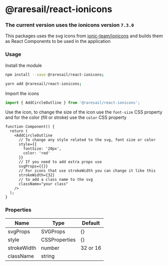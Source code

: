 # @raresail/react-ionicons

### The current version uses the ionicons version `7.3.0`

This packages uses the svg icons from [ionic-team/ionicons](https://github.com/ionic-team/ionicons) and builds them as React Components to be used in the application

### Usage

Install the module

```bash
npm install --save @raresail/react-ionicons;
```

```bash
yarn add @raresail/react-ionicons;
```

Import the icons

```ts
import { AddCircleOutline } from '@raresail/react-ionicons';
```

Use the icon, to change the size of the icon use the `font-size` CSS property and for the color (fill or stroke) use the `color` CSS property

```tsx
function Component() {
  return (
    <AddCircleOutline
      // To change any style related to the svg, font size or color
      style={{
        fontSize: '20px',
        color: 'red'
      }}
      // If you need to add extra props use
      svgProps={{}}
      // For icons that use strokeWidth you can change it like this
      strokeWidth={32}
      // to add a class name to the svg
      className="your class"
    />
  );
}
```

### Properties

| Name        | Type          | Default  |
| ----------- | ------------- | -------- |
| svgProps    | SVGProps      | {}       |
| style       | CSSProperties | {}       |
| strokeWidth | number        | 32 or 16 |
| className   | string        |          |
